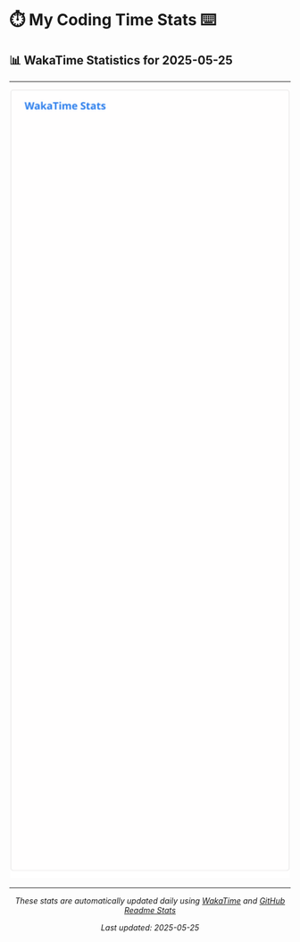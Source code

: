# ⏱️ My Coding Time Stats ⌨️

## 📊 WakaTime Statistics for 2025-05-25

---

<div align="center">

<img src="./images/wakatime-stats-2025-05-25.svg" alt="WakaTime Stats" width="500">

</div>

---

<div align="center">

*These stats are automatically updated daily using [WakaTime](https://wakatime.com) and [GitHub Readme Stats](https://github.com/anuraghazra/github-readme-stats)*

*Last updated: 2025-05-25*
</div>
